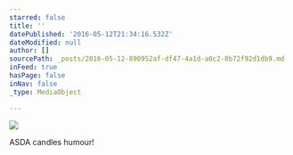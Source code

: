 ```yaml
---
starred: false
title: ''
datePublished: '2016-05-12T21:34:16.532Z'
dateModified: null
author: []
sourcePath: _posts/2016-05-12-890952af-df47-4a1d-a0c2-8b72f92d1db9.md
inFeed: true
hasPage: false
inNav: false
_type: MediaObject

---
```

![](https://the-grid-user-content.s3-us-west-2.amazonaws.com/a8b91b1f-ee3a-4099-90a0-1d083fa65e33.jpg)

ASDA candles humour!